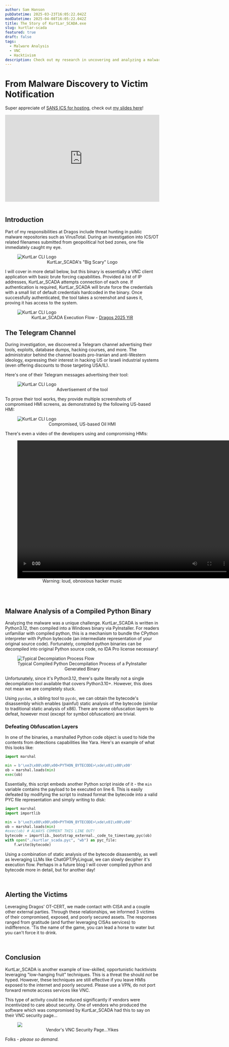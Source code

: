 ```yaml
---
author: Sam Hanson
pubDatetime: 2025-03-23T16:05:22.042Z
modDatetime: 2025-04-08T16:05:22.042Z
title: The Story of KurtLar_SCADA.exe
slug: kurtlar-scada
featured: true
draft: false
tags:
  - Malware Analysis
  - VNC
  - Hacktivism
description: Check out my research in uncovering and analyzing a malware named KurtLar_SCADA.exe, a VNC remote access capability targeting Internet-exposed and poorly secured industrial HMIs. This research was covered in a webinar hosted by SANS ICS. Big thanks to them for having me!
---
```


<style>
.video-container {
  position: relative;
  width: 100%; /* Full width for responsiveness */
  max-width: 560px; /* Optional: Limit the maximum width */
  padding-bottom: 56.25%; /* Maintain 16:9 aspect ratio */
  height: 0;
  overflow: hidden;
  margin: 0 auto; /* Center the video */
}
.video-container iframe {
  position: absolute;
  top: 0;
  left: 0;
  width: 100%; /* Ensure iframe scales with container */
  height: 100%;
  border: 0; /* Remove any default borders */
}
</style>

# From Malware Discovery to Victim Notification

Super appreciate of [SANS ICS for hosting](https://www.sans.org/webcasts/story-kurtlar-scada-malware-discovery-victim-disclosure/), check out [my slides here](/Story_of_KurtLar_SCADA_SANS_ICS.pdf)!

<center class="video-container">
  <iframe src="https://www.youtube.com/embed/Ty7VCui0ilo?si=p-MW0h3Au7Mi3UjW" title="SANS ICS - The Story of KurtLar_SCADA" frameborder="0" allow="accelerometer; autoplay; clipboard-write; encrypted-media; gyroscope; picture-in-picture; web-share" allowfullscreen></iframe>
</div>
</center>

<br>

## Introduction

Part of my responsibilities at Dragos include threat hunting in public malware repositories such as VirusTotal. During an investigation into ICS/OT related filenames submitted from geopolitical hot bed zones, one file immediately caught my eye.

<div>
  <figure>
  <img src="/assets/kurtlar_logo.png" class="sm:w-1/2 mx-auto" alt="KurtLar CLI Logo">
  <center><figcaption>KurtLar_SCADA's "Big Scary" Logo</figcaption></center>
  </figure>
</div>

I will cover in more detail below, but this binary is essentially a VNC client application with basic brute forcing capabilities. Provided a list of IP addresses, KurtLar_SCADA attempts connection of each one. If authentication is required, KurtLar_SCADA will brute force the credentials with a small list of default credentials hardcoded in the binary. Once successfully authenticated, the tool takes a screenshot and saves it, proving it has access to the system.

<div>
  <figure>
  <img src="/assets/KurtLar_SCADA_Execution_Flow.png" class="sm:w-3/4 mx-auto" alt="KurtLar CLI Logo">
  <center><figcaption>KurtLar_SCADA Execution Flow - <a href="https://hub.dragos.com/hubfs/312-Year-in-Review/2025/Dragos-2025-OT-Cybersecurity-Report-A-Year-in-Review.pdf?hsLang=en">Dragos 2025 YiR</a></figcaption></center>
  </figure>
</div>

## The Telegram Channel

During investigation, we discovered a Telegram channel advertising their tools, exploits, database dumps, hacking courses, and more. The administrator behind the channel boasts pro-Iranian and anti-Western ideology, expressing their interest in hacking US or Israeli industrial systems (even offering discounts to those targeting USA/IL).

Here's one of their Telegram messages advertising their tool:

<div>
  <figure>
  <img src="/assets/kurtlar_ad.png" class="sm:w-1/2 mx-auto"  alt="KurtLar CLI Logo">
  <center><figcaption>Advertisement of the tool</figcaption></center>
  </figure>

To prove their tool works, they provide multiple screenshots of compromised HMI screens, as demonstrated by the following US-based HMI:

  <figure>
  <img src="/assets/us_oil_hmi.png" class="sm:w-1/2 mx-auto" alt="KurtLar CLI Logo">
  <center><figcaption>Compromised, US-based Oil HMI</figcaption></center>
  </figure>

There's even a video of the developers using and compromising HMIs:

  <figure>
    <video width="700" height="450" controls class="sm:w-1/1 mx-auto" > <source src="/assets/kurtlar_scada_demo.MP4" type="video/mp4" />
    </video>
    <center><figcaption>Warning: loud, obnoxious hacker music</figcaption></center>
  </figure>
</div>

<br><br>

## Malware Analysis of a Compiled Python Binary

Analyzing the malware was a unique challenge. KurtLar_SCADA is written in Python3.12, then compiled into a Windows binary via PyInstaller. For readers unfamiliar with compiled python, this is a mechanism to bundle the CPython interpreter with Python bytecode (an intermediate representation of your original source code). Fortunately, compiled python binaries can be decompiled into original Python source code, no IDA Pro license necessary!

<div>
  <figure>
  <img src="/assets/typical-decompilation-process.png" class="sm:w-1/2 mx-auto" alt="Typical Decompiation Process Flow">
  <center><figcaption>Typical Compiled Python Decompilation Process of a PyInstaller Generated Binary</figcaption></center>
  </figure>
</div>

Unfortunately, since it's Python3.12, there's quite literally not a single decompilation tool available that covers Python3.10+. However, this does not mean we are completely stuck.

Using `pycdas`, a sibling tool to `pycdc`, we can obtain the bytecode's disassembly which enables (painful) static analysis of the bytecode (similar to traditional static analysis of x86). There are some obfuscation layers to defeat, however most (except for symbol obfuscation) are trivial.

### Defeating Obfuscation Layers

In one of the binaries, a marshalled Python code object is used to hide the contents from detections capabilities like Yara. Here's an example of what this looks like:

```py
import marshal

min = b'\xe3\x00\x00\x00<PYTHON_BYTECODE>\xde\x01\x00\x00'
ob = marshal.loads(min)
exec(ob)
```

Essentially, this script embeds another Python script inside of it - the `min` variable contains the payload to be executed on line 6. This is easily defeated by modifying the script to instead format the bytecode into a valid PYC file representation and simply writing to disk:

```py
import marshal
import importlib

min = b'\xe3\x00\x00\x00<PYTHON_BYTECODE>\xde\x01\x00\x00'
ob = marshal.loads(min)
#exec(ob) # ALWAYS COMMENT THIS LINE OUT!
bytecode = importlib._bootstrap_external._code_to_timestamp_pyc(ob)
with open("./kurtlar_scada.pyc", "wb") as pyc_file:
    f.write(bytecode)
```

Using a combination of static analysis of the bytecode disassembly, as well as leveraging LLMs like ChatGPT/PyLingual, we can slowly decipher it's execution flow. Perhaps in a future blog I will cover compiled python and bytecode more in detail, but for another day!

<br>

## Alerting the Victims

Leveraging Dragos' OT-CERT, we made contact with CISA and a couple other external parties. Through these relationships, we informed 3 victims of their compromised, exposed, and poorly secured assets. The responses ranged from gratitude (and further leveraging CISAs services) to indifference. 'Tis the name of the game, you can lead a horse to water but you can't force it to drink.

<br>

## Conclusion

KurtLar_SCADA is another example of low-skilled, opportunistic hacktivists leveraging "low-hanging fruit" techniques. This is a threat the should <i>not</i> be hyped. However, these techniques are still effective if you leave HMIs exposed to the internet and poorly secured. Please use a VPN, do not port forward remote access services like VNC.

This type of activity could be reduced significantly if vendors were incentivized to care about security. One of vendors who produced the software which was compromised by KurtLar_SCADA had this to say on their VNC security page...

<div>
  <figure>
  <img src="/assets/vnc-security-lol.png" class="sm:w-1/1 mx-auto">
  <center><figcaption>Vendor's VNC Security Page...Yikes</figcaption></center>
  </figure>
</div>

Folks - <i>please so demand.</i>
